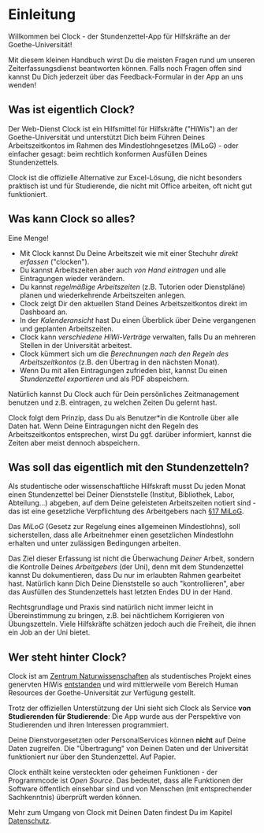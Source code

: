 # Einleitung

Willkommen bei Clock - der Stundenzettel-App für Hilfskräfte an der Goethe-Universität!

Mit diesem kleinen Handbuch wirst Du die meisten Fragen rund um unseren Zeiterfassungsdienst beantworten können. Falls noch Fragen offen sind kannst Du Dich jederzeit über das Feedback-Formular in der App an uns wenden!

## Was ist eigentlich Clock?

Der Web-Dienst Clock ist ein Hilfsmittel für Hilfskräfte \("HiWis"\) an der Goethe-Universität und unterstützt Dich beim Führen Deines Arbeitszeitkontos im Rahmen des Mindestlohngesetzes \(MiLoG\) - oder einfacher gesagt: beim rechtlich konformen Ausfüllen Deines Stundenzettels.

Clock ist die offizielle Alternative zur Excel-Lösung, die nicht besonders praktisch ist und für Studierende, die nicht mit Office arbeiten, oft nicht gut funktioniert.

## Was kann Clock so alles?

Eine Menge!

* Mit Clock kannst Du Deine Arbeitszeit wie mit einer Stechuhr _direkt erfassen_ \("clocken"\).
* Du kannst Arbeitszeiten aber auch _von Hand eintragen_ und alle Eintragungen wieder verändern.
* Du kannst _regelmäßige Arbeitszeiten_ \(z.B. Tutorien oder Dienstpläne\) planen und wiederkehrende Arbeitszeiten anlegen.
* Clock zeigt Dir den aktuellen Stand Deines Arbeitszeitkontos direkt im Dashboard an.
* In der _Kalenderansicht_ hast Du einen Überblick über Deine vergangenen und geplanten Arbeitszeiten.
* Clock kann _verschiedene HiWi-Verträge_ verwalten, falls Du an mehreren Stellen in der Universität arbeitest.
* Clock kümmert sich um die _Berechnungen nach den Regeln des Arbeitszeitkontos_ \(z.B. den Übertrag in den nächsten Monat\).
* Wenn Du mit allen Eintragungen zufrieden bist, kannst Du einen _Stundenzettel exportieren_ und als PDF abspeichern.

Natürlich kannst Du Clock auch für Dein persönliches Zeitmanagement benutzen und z.B. eintragen, zu welchen Zeiten Du gelernt hast.

Clock folgt dem Prinzip, dass Du als Benutzer\*in die Kontrolle über alle Daten hat. Wenn Deine Eintragungen nicht den Regeln des Arbeitszeitkontos entsprechen, wirst Du ggf. darüber informiert, kannst die Zeiten aber meist dennoch abspeichern.

## Was soll das eigentlich mit den Stundenzetteln?

Als studentische oder wissenschaftliche Hilfskraft musst Du jeden Monat einen Stundenzettel bei Deiner Dienststelle \(Institut, Bibliothek, Labor, Abteilung...\) abgeben, auf dem Deine geleisteten Arbeitszeiten notiert sind - das ist eine gesetzliche Verpflichtung des Arbeitgebers nach [§17 MiLoG](https://www.gesetze-im-internet.de/milog/__17.html).

Das _MiLoG_ \(Gesetz zur Regelung eines allgemeinen Mindestlohns\), soll sicherstellen, dass alle Arbeitnehmer einen gesetzlichen Mindestlohn erhalten und unter zulässigen Bedingungen arbeiten.

Das Ziel dieser Erfassung ist nicht die Überwachung _Deiner_ Arbeit, sondern die Kontrolle Deines _Arbeitgebers_ \(der Uni\), denn mit dem Stundenzettel kannst Du dokumentieren, dass Du nur im erlaubten Rahmen gearbeitet hast. Natürlich kann Dich Deine Dienststelle so auch "kontrollieren", aber das Ausfüllen des Stundenzettels hast letzten Endes DU in der Hand.

Rechtsgrundlage und Praxis sind natürlich nicht immer leicht in Übereinstimmung zu bringen, z.B. bei nächtlichem Korrigieren von Übungszetteln. Viele Hilfskräfte schätzen jedoch auch die Freiheit, die ihnen ein Job an der Uni bietet.

## Wer steht hinter Clock?

Clock ist am [Zentrum Naturwissenschaften](https://www.starkerstart.uni-frankfurt.de/38922940/Zentrum_Naturwissenschaften) als studentisches Projekt eines genervten HiWis [entstanden](https://github.com/ClockGU/handbook/tree/c6a3efe17c130c71ac14b67706cb399e4d331dfb/benutzerhandbuch/about.md#History) und wird mittlerweile vom Bereich Human Resources der Goethe-Universität zur Verfügung gestellt.

Trotz der offiziellen Unterstützung der Uni sieht sich Clock als Service **von Studierenden für Studierende**:   Die App wurde aus der Perspektive von Studierenden und ihren Interessen programmiert.

Deine Dienstvorgesetzten oder PersonalServices können **nicht** auf Deine Daten zugreifen. Die "Übertragung" von Deinen Daten und der Universität funktioniert nur über den Stundenzettel. Auf Papier.

Clock enthält keine versteckten oder geheimen Funktionen - der Programmcode ist _Open Source_. Das bedeutet, dass alle Funktionen der Software öffentlich einsehbar sind und von Menschen \(mit entsprechender Sachkenntnis\) überprüft werden können.

Mehr zum Umgang von Clock mit Deinen Daten findest Du im Kapitel [Datenschutz](privacy.md).

